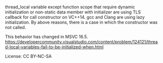 thread_local variable except function scope that require dynamic initialization or non-static data member with initializer are using TLS callback for call constructor on VC++14.
gcc and Clang are using lazy initialization.
By above reasons, there is a case in which the constructor was not called.

This behavior has changed in MSVC 16.5.  
https://developercommunity.visualstudio.com/content/problem/124121/thread-local-variables-fail-to-be-initialized-when.html

License: CC BY-NC-SA
